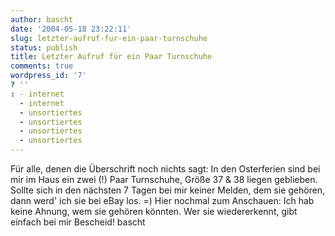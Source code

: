 ```yaml
---
author: bascht
date: '2004-05-18 23:22:11'
slug: letzter-aufruf-fur-ein-paar-turnschuhe
status: publish
title: Letzter Aufruf für ein Paar Turnschuhe
comments: true
wordpress_id: '7'
? ''
: - internet
  - internet
  - unsortiertes
  - unsortiertes
  - unsortiertes
  - unsortiertes
---
```


Für alle, denen die Überschrift noch nichts sagt: In den
Osterferien sind bei mir im Haus ein zwei (!) Paar Turnschuhe,
Größe 37 & 38 liegen geblieben. Sollte sich in den nächsten 7 Tagen
bei mir keiner Melden, dem sie gehören, dann werd' ich sie bei eBay
los. =) Hier nochmal zum Anschauen: Ich hab keine Ahnung, wem sie
gehören könnten. Wer sie wiedererkennt, gibt einfach bei mir
Bescheid! bascht


